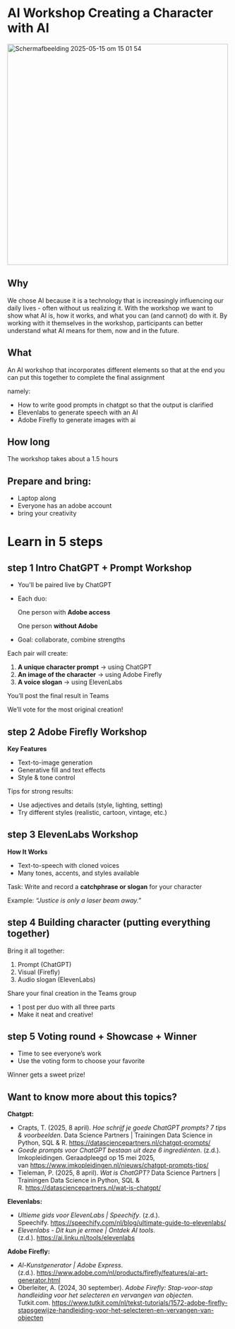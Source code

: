#  AI Workshop Creating a Character with AI

<img width="500" alt="Scherm­afbeelding 2025-05-15 om 15 01 54" src="https://github.com/user-attachments/assets/2ccd1bed-cdb1-44bf-aa1e-d46186468003" />


##  Why
We chose AI because it is a technology that is increasingly influencing our daily lives - often without us realizing it. With the workshop we want to show what AI is, how it works, and what you can (and cannot) do with it. By working with it themselves in the workshop, participants can better understand what AI means for them, now and in the future.

##  What
An AI workshop that incorporates different elements so that at the end you can put this together to complete the final assignment

namely:

- How to write good prompts in chatgpt so that the output is clarified
- Elevenlabs to generate speech with an AI
- Adobe Firefly to generate images with ai

##  How long
The workshop takes about a 1.5 hours

## Prepare and bring:
- Laptop along
- Everyone has an adobe account
- bring your creativity

# Learn in 5 steps

## step 1 Intro ChatGPT + Prompt Workshop

- You'll be paired live by ChatGPT
- Each duo:
    
    One person with **Adobe access**
    
    One person **without Adobe**
    
- Goal: collaborate, combine strengths

Each pair will create:

1. **A unique character prompt** → using ChatGPT
2. **An image of the character** → using Adobe Firefly
3. **A voice slogan** → using ElevenLabs
    
You’ll post the final result in Teams
    
We’ll vote for the most original creation!


## step 2 Adobe Firefly Workshop

**Key Features**

- Text-to-image generation
- Generative fill and text effects
- Style & tone control

Tips for strong results:

- Use adjectives and details (style, lighting, setting)
- Try different styles (realistic, cartoon, vintage, etc.)


## step 3 ElevenLabs Workshop

**How It Works**

- Text-to-speech with cloned voices
- Many tones, accents, and styles available

Task: Write and record a **catchphrase or slogan** for your character

Example: *“Justice is only a laser beam away.”*


## step 4 Building character (putting everything together)
Bring it all together:

1. Prompt (ChatGPT)
2. Visual (Firefly)
3. Audio slogan (ElevenLabs)

Share your final creation in the Teams group

- 1 post per duo with all three parts
- Make it neat and creative!


## step 5 Voting round + Showcase + Winner
- Time to see everyone’s work
- Use the voting form to choose your favorite
    
Winner gets a sweet prize!

## Want to know more about this topics?
**Chatgpt:**

- Crapts, T. (2025, 8 april). *Hoe schrijf je goede ChatGPT prompts? 7 tips & voorbeelden*. Data Science Partners | Trainingen Data Science in Python, SQL & R. https://datasciencepartners.nl/chatgpt-prompts/
- *Goede prompts voor ChatGPT bestaan uit deze 6 ingrediënten*. (z.d.). Imkopleidingen. Geraadpleegd op 15 mei 2025, van https://www.imkopleidingen.nl/nieuws/chatgpt-prompts-tips/
- Tieleman, P. (2025, 8 april). *Wat is ChatGPT?* Data Science Partners | Trainingen Data Science in Python, SQL & R. https://datasciencepartners.nl/wat-is-chatgpt/

**Elevenlabs:**

- *Ultieme gids voor ElevenLabs | Speechify*. (z.d.). Speechify. https://speechify.com/nl/blog/ultimate-guide-to-elevenlabs/
- *Elevenlabs - Dit kun je ermee | Ontdek AI tools*. (z.d.). https://ai.linku.nl/tools/elevenlabs

**Adobe Firefly:**

- *Al-Kunstgenerator | Adobe Express*. (z.d.). https://www.adobe.com/nl/products/firefly/features/ai-art-generator.html
- Oberleiter, A. (2024, 30 september). *Adobe Firefly: Stap-voor-stap handleiding voor het selecteren en vervangen van objecten*. Tutkit.com. https://www.tutkit.com/nl/tekst-tutorials/1572-adobe-firefly-stapsgewijze-handleiding-voor-het-selecteren-en-vervangen-van-objecten
